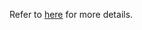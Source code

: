 Refer to [here](http://ele7enxxh.com/Details-Of-Denial-Of-Service-Vulnerability-In-Libskia-CVE-2017-0548.html) for more details.